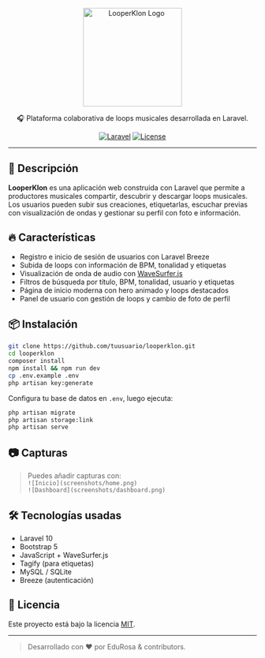 <p align="center">
    <img src="https://i.imgur.com/LIInH6v.png" width="200" alt="LooperKlon Logo">
</p>

<p align="center">
    🎧 Plataforma colaborativa de loops musicales desarrollada en Laravel.
</p>

<p align="center">
    <a href="https://laravel.com"><img src="https://img.shields.io/badge/Laravel-Framework-red" alt="Laravel"></a>
    <a href="#"><img src="https://img.shields.io/badge/License-MIT-blue.svg" alt="License"></a>
</p>

---

## 🚀 Descripción

**LooperKlon** es una aplicación web construida con Laravel que permite a productores musicales compartir, descubrir y descargar loops musicales. Los usuarios pueden subir sus creaciones, etiquetarlas, escuchar previas con visualización de ondas y gestionar su perfil con foto e información.

## 🔥 Características

- Registro e inicio de sesión de usuarios con Laravel Breeze
- Subida de loops con información de BPM, tonalidad y etiquetas
- Visualización de onda de audio con [WaveSurfer.js](https://wavesurfer-js.org)
- Filtros de búsqueda por título, BPM, tonalidad, usuario y etiquetas
- Página de inicio moderna con hero animado y loops destacados
- Panel de usuario con gestión de loops y cambio de foto de perfil

## 📦 Instalación

```bash
git clone https://github.com/tuusuario/looperklon.git
cd looperklon
composer install
npm install && npm run dev
cp .env.example .env
php artisan key:generate
```

Configura tu base de datos en `.env`, luego ejecuta:

```bash
php artisan migrate
php artisan storage:link
php artisan serve
```

## 📷 Capturas

> Puedes añadir capturas con:  
> `![Inicio](screenshots/home.png)`  
> `![Dashboard](screenshots/dashboard.png)`

## 🛠️ Tecnologías usadas

- Laravel 10
- Bootstrap 5
- JavaScript + WaveSurfer.js
- Tagify (para etiquetas)
- MySQL / SQLite
- Breeze (autenticación)

## 📃 Licencia

Este proyecto está bajo la licencia [MIT](https://opensource.org/licenses/MIT).

---

> Desarrollado con ❤️ por EduRosa & contributors.